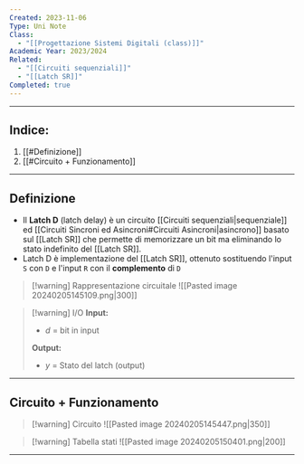 ```yaml
---
Created: 2023-11-06
Type: Uni Note
Class:
  - "[[Progettazione Sistemi Digitali (class)]]"
Academic Year: 2023/2024
Related:
  - "[[Circuiti sequenziali]]"
  - "[[Latch SR]]"
Completed: true
---
```

---
## Indice:
1. [[#Definizione]]
2. [[#Circuito + Funzionamento]]

---
## Definizione
- Il **Latch D** (latch delay) è un circuito [[Circuiti sequenziali|sequenziale]] ed [[Circuiti Sincroni ed Asincroni#Circuiti Asincroni|asincrono]] basato sul [[Latch SR]] che permette di memorizzare un bit ma eliminando lo stato indefinito del [[Latch SR]].
- Latch D è implementazione del [[Latch SR]], ottenuto sostituendo l'input `S` con `D`  e l'input `R` con il **complemento** di `D`

>[!warning] Rappresentazione circuitale
>![[Pasted image 20240205145109.png|300]]

>[!warning] I/O
>**Input:**
>- *d* = bit in input
>
>**Output:**
>- *y* = Stato del latch (output)

---
## Circuito + Funzionamento

>[!warning] Circuito
>![[Pasted image 20240205145447.png|350]]

>[!warning] Tabella stati
>![[Pasted image 20240205150401.png|200]]

---